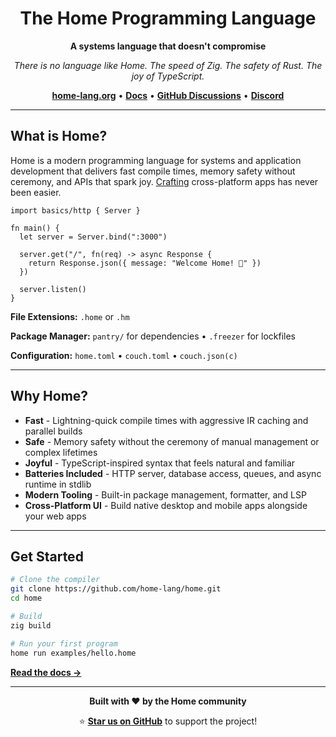 <div align="center">

# The Home Programming Language

**A systems language that doesn't compromise**

*There is no language like Home. The speed of Zig. The safety of Rust. The joy of TypeScript.*

**[home-lang.org](https://home-lang.org)** • **[Docs](https://home-lang.org)** • **[GitHub Discussions](https://github.com/home-lang/home/discussions)** • **[Discord](https://discord.gg/home-lang)**

</div>

---

## What is Home?

Home is a modern programming language for systems and application development that delivers fast compile times, memory safety without ceremony, and APIs that spark joy. [Crafting](https://github.com/home-lang/craft) cross-platform apps has never been easier.

```home
import basics/http { Server }

fn main() {
  let server = Server.bind(":3000")

  server.get("/", fn(req) -> async Response {
    return Response.json({ message: "Welcome Home! 🏡" })
  })

  server.listen()
}
```

**File Extensions:** `.home` or `.hm`

**Package Manager:** `pantry/` for dependencies • `.freezer` for lockfiles

**Configuration:** `home.toml` • `couch.toml` • `couch.json(c)`

---

## Why Home?

- **Fast** - Lightning-quick compile times with aggressive IR caching and parallel builds
- **Safe** - Memory safety without the ceremony of manual management or complex lifetimes
- **Joyful** - TypeScript-inspired syntax that feels natural and familiar
- **Batteries Included** - HTTP server, database access, queues, and async runtime in stdlib
- **Modern Tooling** - Built-in package management, formatter, and LSP
- **Cross-Platform UI** - Build native desktop and mobile apps alongside your web apps

---

## Get Started

```bash
# Clone the compiler
git clone https://github.com/home-lang/home.git
cd home

# Build
zig build

# Run your first program
home run examples/hello.home
```

**[Read the docs →](https://docs.home-lang.org)**

---

<div align="center">

**Built with ❤️ by the Home community**

⭐ **[Star us on GitHub](https://github.com/home-lang/home)** to support the project!

</div>
